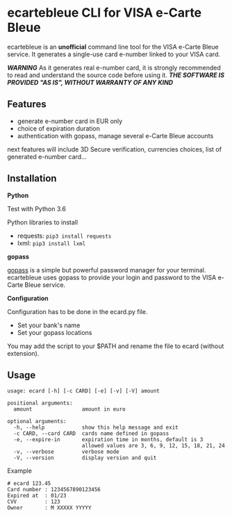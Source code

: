 # ecartebleue CLI for VISA e-Carte Bleue

ecartebleue is an **unofficial** command line tool for the VISA e-Carte Bleue service. It generates a single-use card e-number linked to your VISA card.

***WARNING*** As it generates real e-number card, it is strongly recommended to read and understand the source code before using it. ***THE SOFTWARE IS PROVIDED "AS IS", WITHOUT WARRANTY OF ANY KIND***

## Features

- generate e-number card in EUR only
- choice of expiration duration
- authentication with gopass, manage several e-Carte Bleue accounts

next features will include 3D Secure verification, currencies choices, list of generated e-number card...

## Installation

**Python**

Test with Python 3.6

Python libraries to install
- requests: `pip3 install requests`
- lxml: `pip3 install lxml`

**gopass**

[gopass](https://www.gopass.pw/) is a simple but powerful password manager for your terminal. ecartebleue uses gopass to provide your login and password to the VISA e-Carte Bleue service.

**Configuration**

Configuration has to be done in the ecard.py file.
- Set your bank's name
- Set your gopass locations

You may add the script to your $PATH and rename the file to ecard (without extension). 


## Usage
```
usage: ecard [-h] [-c CARD] [-e] [-v] [-V] amount

positional arguments:
  amount                amount in euro

optional arguments:
  -h, --help            show this help message and exit
  -c CARD, --card CARD  cards name defined in gopass
  -e, --expire-in       expiration time in months, default is 3
                        allowed values are 3, 6, 9, 12, 15, 18, 21, 24
  -v, --verbose         verbose mode
  -V, --version         display version and quit
```
Example
```
# ecard 123.45
Card number : 1234567890123456
Expired at  : 01/23
CVV         : 123
Owner       : M XXXXX YYYYY
```